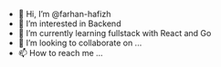 - 👋 Hi, I’m @farhan-hafizh
- 👀 I’m interested in Backend
- 🌱 I’m currently learning fullstack with React and Go
- 💞️ I’m looking to collaborate on ...
- 📫 How to reach me ...

<!---
farhan-hafizh/farhan-hafizh is a ✨ special ✨ repository because its `README.md` (this file) appears on your GitHub profile.
You can click the Preview link to take a look at your changes.
--->
